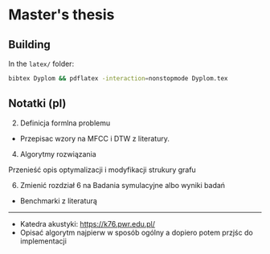 # Master's thesis

## Building

In the `latex/` folder:
```bash
bibtex Dyplom && pdflatex -interaction=nonstopmode Dyplom.tex
```

## Notatki (pl)


2. Definicja formlna problemu

- Przepisac wzory na MFCC i DTW z literatury.


4. Algorytmy rozwiązania

Przenieść opis optymalizacji i modyfikacji strukury grafu

6. Zmienić rozdział 6 na Badania symulacyjne albo wyniki badań

- Benchmarki z literaturą

---

- Katedra akustyki: https://k76.pwr.edu.pl/
- Opisać algorytm najpierw w sposób ogólny a dopiero potem przjśc do implementacji

